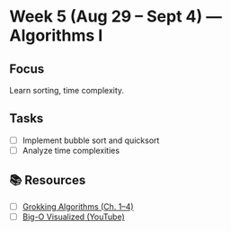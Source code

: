 # Week 5 (Aug 29 – Sept 4) — Algorithms I

## Focus

Learn sorting, time complexity.

## Tasks

- [ ] Implement bubble sort and quicksort
- [ ] Analyze time complexities

## 📚 Resources

- [ ] [Grokking Algorithms (Ch. 1–4)](https://www.manning.com/books/grokking-algorithms)
- [ ] [Big-O Visualized (YouTube)](https://www.youtube.com/watch?v=V6mKVRU1evU)
